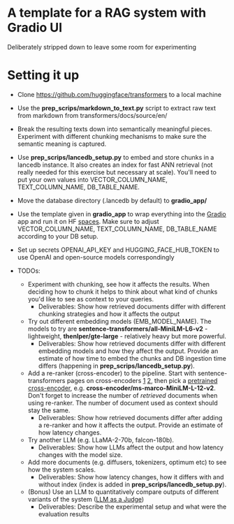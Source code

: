 # A template for a RAG system with Gradio UI
Deliberately stripped down to leave some room for experimenting

# Setting it up
- Clone https://github.com/huggingface/transformers to a local machine
- Use the **prep_scrips/markdown_to_text.py** script to extract raw text from markdown from transformers/docs/source/en/
- Break the resulting texts down into semantically meaningful pieces. Experiment with different chunking mechanisms to make sure the semantic meaning is captured.
- Use **prep_scrips/lancedb_setup.py** to embed and store chunks in a lancedb instance. It also creates an index for fast ANN retrieval (not really needed for this exercise but necessary at scale). You'll need to put your own values into VECTOR_COLUMN_NAME, TEXT_COLUMN_NAME, DB_TABLE_NAME.
- Move the database directory (.lancedb by default) to **gradio_app/**
- Use the template given in **gradio_app** to wrap everything into the [Gradio](https://www.gradio.app/docs/interface) app and run it on HF [spaces](https://huggingface.co/docs/hub/spaces-config-reference). Make sure to adjust VECTOR_COLUMN_NAME, TEXT_COLUMN_NAME, DB_TABLE_NAME according to your DB setup.
- Set up secrets OPENAI_API_KEY and HUGGING_FACE_HUB_TOKEN to use OpenAI and open-source models correspondingly

- TODOs: 
  - Experiment with chunking, see how it affects the results. When deciding how to chunk it helps to think about what kind of chunks you'd like to see as context to your queries.
    - Deliverables: Show how retrieved documents differ with different chunking strategies and how it affects the output
  - Try out different embedding models (EMB_MODEL_NAME). The models to try are **sentence-transformers/all-MiniLM-L6-v2** - lightweight, **thenlper/gte-large** - relatively heavy but more powerful.
    - Deliverables: Show how retrieved documents differ with different embedding models and how they affect the output. Provide an estimate of how time to embed the chunks and DB ingestion time differs (happening in **prep_scrips/lancedb_setup.py**).
  - Add a re-ranker (cross-encoder) to the pipeline. Start with sentence-transformers pages on cross-encoders [1](https://www.sbert.net/examples/applications/cross-encoder/README.html) [2](https://www.sbert.net/examples/applications/retrieve_rerank/README.html), then pick a [pretrained cross-encoder](https://www.sbert.net/docs/pretrained-models/ce-msmarco.html), e.g. **cross-encoder/ms-marco-MiniLM-L-12-v2**. Don't forget to increase the number of *retrieved* documents when using re-ranker. The number of document used as context should stay the same.
    - Deliverables: Show how retrieved documents differ after adding a re-ranker and how it affects the output. Provide an estimate of how latency changes. 
  - Try another LLM (e.g. LLaMA-2-70b, falcon-180b).
    - Deliverables: Show how LLMs affect the output and how latency changes with the model size.
  - Add more documents (e.g. diffusers, tokenizers, optimum etc) to see how the system scales.
    - Deliverables: Show how latency changes, how it differs with and without index (index is added in **prep_scrips/lancedb_setup.py**).
  - (Bonus) Use an LLM to quantitatively compare outputs of different variants of the system ([LLM as a Judge](https://huggingface.co/collections/andrewrreed/llm-as-a-judge-653fb861e361fd03c12d41e5))
    - Deliverables: Describe the experimental setup and what were the evaluation results
